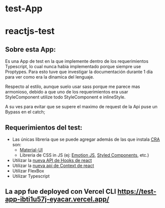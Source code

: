 # test-App

# reactjs-test

## Sobre esta App:

Es una App de test en la que implemente dentro de los requerimientos Typescript, lo cual nunca habia implementado porque siempre use Proptypes. Para esto tuve que investigar la documentación durante 1 día para ver como era la dinamica del lenguaje.

Respecto al estilo, aunque suelo usar sass porque me parece mas armonioso, debido a que uno de los requerimientos era usar StyleComponent utilize todo StyleComponent e inlineStyle.

A su ves para evitar que se supere el maximo de request de la Api puse un Bypass en el catch;

## Requerimientos del test:

* Las únicas libreria que se puede agregar además de las que instala [CRA](https://create-react-app.dev/) son: 
  * [Material-UI](https://material-ui.com/)
  * Libreria de CSS in JS (ej: [Emotion JS](https://emotion.sh/docs/introduction), [Styled Components](https://styled-components.com/), etc.)
* Utilizar la [nueva API de Hooks de react](https://reactjs.org/docs/hooks-intro.html)
* Utilizar la [nueva api de Context de react](https://reactjs.org/docs/context.html)
* Utilizar FlexBox
* Utilizar Typescript


## La app fue deployed con Vercel CLI https://test-app-ibti1u57j-eyacar.vercel.app/
